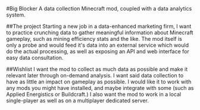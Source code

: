 #Big Blocker
A data collection Minecraft mod, coupled with a data analytics system.

##The project
Starting a new job in a data-enhanced marketing firm, I want to practice crunching data to gather meaningful information about Minecraft gameplay, such as mining efficiency stats and the like. The mod itself is only a probe and would feed it's data into an external service which would do the actual processing, as well as exposing an API and web interface for easy data consultation. 

##Wishlist
I want the mod to collect as much data as possible and make it relevant later through on-demand analysis. I want said data collection to have as little an impact on gameplay as possible. I would like it to work with any mods you might have installed, and maybe integrate with some (such as Applied Energistics or Buildcraft.)  I also want the mod to work in a local single-player as well as on a multiplayer dedicated server.